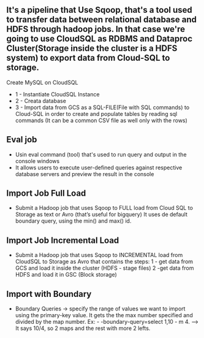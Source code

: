 
## It's a pipeline that Use Sqoop, that's a tool used to transfer data between relational database and HDFS through hadoop jobs. In that case we're going to use CloudSQL as RDBMS and Dataproc Cluster(Storage inside the cluster is a HDFS system) to export data from Cloud-SQL to storage.


Create MySQL on CloudSQL

 - 1 - Instantiate CloudSQL Instance
 - 2 - Creata database
 - 3 - Import data from GCS as a SQL-FILE(File with SQL commands) to Cloud-SQL in order to create and populate tables by reading sql 	commands (It can be a common CSV file as well only with the rows)



## Eval job
 - Usin eval command (tool) that's used to run query and output in the console windows
 - It allows users to execute user-defined queries against respective database servers and preview the result in the console
 
## Import Job Full Load
 - Submit a Hadoop job that uses Sqoop to FULL load from Cloud SQL to Storage as text or Avro (that’s useful for bigquery)
 It uses de default boundary query, using the min() and max() id.

## Import Job Incremental Load
 - Submit a Hadoop job that uses Sqoop to INCREMENTAL load from CloudSQL to Storage as Avro that contains the steps:
	1 - get data from GCS and load it inside the cluster (HDFS - stage files)
	2 -get data from HDFS and load it in GSC (Block storage)

## Import with Boundary
 - Boundary Queries -> specify the range of values we want to import using the primary-key value. It gets the
the max number specified and divided by the map number.
Ex:  - -boundary-query=select 1,10 - m 4. —> It says 10/4, so 2 maps and the rest with more 2 lefts. 
